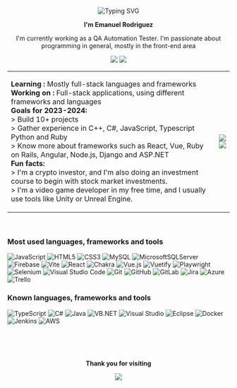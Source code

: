 

<!--TITLE-->
<p align='center'>
  <img align="center" src="https://readme-typing-svg.demolab.com?font=Press+Start+2P&size=12&duration=4000&pause=1000&color=1700FF&center=true&vCenter=true&repeat=false&width=435&lines=Hi+there!+Welcome+to+my+Github+page!" alt="Typing SVG" />
</p>

<!--BRIEF INTRODUCTION-->
<p align='center' ><b>I'm Emanuel Rodriguez</b></p>
<p align='center' >I'm currently working as a QA Automation Tester. I'm passionate about programming in general, mostly in the front-end area</p>

<!--CONTACT BADGES-->
<p align='center'>
<a href='https://www.linkedin.com/in/erodriguezarr/'><img src='https://img.shields.io/badge/linkedin-%230077B5.svg?style=for-the-badge&logo=linkedin&logoColor=white'/></a>
<a href='mailto: emanuelrodriguez203@gmail.com'><img src='https://img.shields.io/badge/emanuelrodriguez203@gmail.com-D14836?style=for-the-badge&logo=gmail&logoColor=white'/></a>
</p>

<!--ABOUT ME AND GRAPHS-->

<table>
    <td> 
      <p>
       <b>Learning :</b> Mostly full-stack languages and frameworks
        <br>
       <b>Working on :</b> Full-stack applications, using different frameworks and languages
        <br>
      <b>Goals for 2023-2024:</b>
        <br>
      > Build 10+ projects
        <br>
      > Gather experience in C++, C#, JavaScript, Typescript Python and Ruby
        <br>
      > Know more about frameworks such as React, Vue, Ruby on Rails, Angular, Node.js, Django and ASP.NET
        <br>
       <b>Fun facts:</b>
        <br>
      > I'm a crypto investor, and I'm also doing an investment course to begin with stock market investments.
        <br>
      > I'm a video game developer in my free time, and I usually use tools like Unity or Unreal Engine.
    </p>
</td>
    <td>
      <div align='right'>
      <img src='http://github-readme-streak-stats.herokuapp.com?user=EmRodr&theme=transparent&mode=weekly&card_width=350&hide_longest_streak=true'/>
      <img src='https://github-readme-stats-git-masterrstaa-rickstaa.vercel.app/api/top-langs/?username=EmRodr&layout=donut&theme=transparent'/>
    </div>
    </td>
</table>

<br>

### Most used languages, frameworks and tools
![JavaScript](https://img.shields.io/badge/javascript-%23323330.svg?style=for-the-badge&logo=javascript&logoColor=%23F7DF1E)
![HTML5](https://img.shields.io/badge/html5-%23E34F26.svg?style=for-the-badge&logo=html5&logoColor=white)
![CSS3](https://img.shields.io/badge/css3-%231572B6.svg?style=for-the-badge&logo=css3&logoColor=white)
![MySQL](https://img.shields.io/badge/mysql-%2300f.svg?style=for-the-badge&logo=mysql&logoColor=white)
![MicrosoftSQLServer](https://img.shields.io/badge/Microsoft%20SQL%20Server-CC2927?style=for-the-badge&logo=microsoft%20sql%20server&logoColor=white)
![Firebase](https://img.shields.io/badge/firebase-%23039BE5.svg?style=for-the-badge&logo=firebase)
![Vite](https://img.shields.io/badge/vite-%23646CFF.svg?style=for-the-badge&logo=vite&logoColor=white)
![React](https://img.shields.io/badge/react-%2320232a.svg?style=for-the-badge&logo=react&logoColor=%2361DAFB)
![Chakra](https://img.shields.io/badge/chakra-%234ED1C5.svg?style=for-the-badge&logo=chakraui&logoColor=white)
![Vue.js](https://img.shields.io/badge/vuejs-%2335495e.svg?style=for-the-badge&logo=vuedotjs&logoColor=%234FC08D)
![Vuetify](https://img.shields.io/badge/Vuetify-1867C0?style=for-the-badge&logo=vuetify&logoColor=AEDDFF)
![Playwright](https://img.shields.io/badge/Playwright-2EAD33.svg?style=for-the-badge&logo=Playwright&logoColor=white)
![Selenium](https://img.shields.io/badge/Selenium-43B02A.svg?style=for-the-badge&logo=Selenium&logoColor=white)
![Visual Studio Code](https://img.shields.io/badge/Visual%20Studio%20Code-0078d7.svg?style=for-the-badge&logo=visual-studio-code&logoColor=white)
![Git](https://img.shields.io/badge/git-%23F05033.svg?style=for-the-badge&logo=git&logoColor=white)
![GitHub](https://img.shields.io/badge/github-%23121011.svg?style=for-the-badge&logo=github&logoColor=white)
![GitLab](https://img.shields.io/badge/gitlab-%23181717.svg?style=for-the-badge&logo=gitlab&logoColor=white)
![Jira](https://img.shields.io/badge/jira-%230A0FFF.svg?style=for-the-badge&logo=jira&logoColor=white)
![Azure](https://img.shields.io/badge/azure-%230072C6.svg?style=for-the-badge&logo=microsoftazure&logoColor=white)
![Trello](https://img.shields.io/badge/Trello-%23026AA7.svg?style=for-the-badge&logo=Trello&logoColor=white)

### Known languages, frameworks and tools
![TypeScript](https://img.shields.io/badge/typescript-%23007ACC.svg?style=for-the-badge&logo=typescript&logoColor=white)
![C#](https://img.shields.io/badge/c%23-%23239120.svg?style=for-the-badge&logo=c-sharp&logoColor=white)
![Java](https://img.shields.io/badge/java-%23ED8B00.svg?style=for-the-badge&logo=openjdk&logoColor=white)
![VB.NET](https://img.shields.io/badge/Visual%20Basic-512BD4.svg?style=for-the-badge&logo=visual-basic&logoColor=white)
![Visual Studio](https://img.shields.io/badge/Visual%20Studio-5C2D91.svg?style=for-the-badge&logo=visual-studio&logoColor=white)
![Eclipse](https://img.shields.io/badge/Eclipse-FE7A16.svg?style=for-the-badge&logo=Eclipse&logoColor=white)
![Docker](https://img.shields.io/badge/docker-%230db7ed.svg?style=for-the-badge&logo=docker&logoColor=white)
![Jenkins](https://img.shields.io/badge/jenkins-%232C5263.svg?style=for-the-badge&logo=jenkins&logoColor=white)
![AWS](https://img.shields.io/badge/AWS-%23FF9900.svg?style=for-the-badge&logo=amazon-aws&logoColor=white)

<br>
<br>
<br>
<p align='center'><b>Thank you for visiting</b></p>
<p align='center'><img src='https://komarev.com/ghpvc/?username=EmRodr'/></p>
